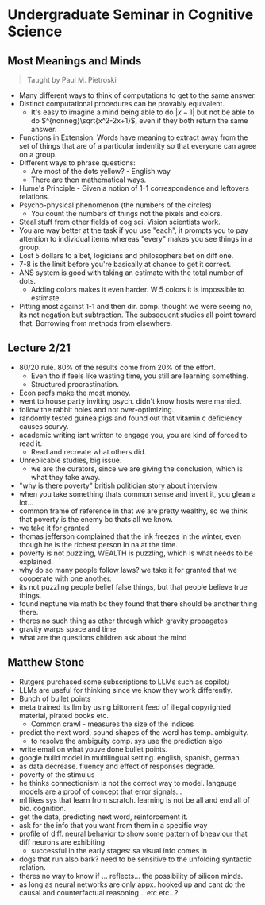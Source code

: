 # Undergraduate Seminar in Cognitive Science

## Most Meanings and Minds

> Taught by Paul M. Pietroski

- Many different ways to think of computations to get to the same answer.
- Distinct computational procedures can be provably equivalent.
	- It's easy to imagine a mind being able to do $|x-1|$ but not be able to do $^{nonneg}\sqrt{x^2-2x+1}$, even if they both return the same answer.
- Functions in Extension: Words have meaning to extract away from the set of things that are of a particular indentity so that everyone can agree on a group.
- Different ways to phrase questions:
	- Are most of the dots yellow? - English way
	- There are then mathematical ways.
- Hume's Principle - Given a notion of 1-1 correspondence and leftovers relations.
- Psycho-physical phenomenon (the numbers of the circles)
	- You count the numbers of things not the pixels and colors.
- Steal stuff from other fields of cog sci. Vision scientists work.
- You are way better at the task if you use "each", it prompts you to pay attention to individual items whereas "every" makes you see things in a group.
- Lost 5 dollars to a bet, logicians and philosophers bet on diff one.
- 7-8 is the limit before you're basically at chance to get it correct.
- ANS system is good with taking an estimate with the total number of dots.
	- Adding colors makes it even harder. W 5 colors it is impossible to estimate.
- Pitting most against 1-1 and then dir. comp. thought we were seeing no, its not negation but subtraction. The subsequent studies all point toward that. Borrowing from methods from elsewhere.


## Lecture 2/21

- 80/20 rule. 80% of the results come from 20% of the effort.
	- Even tho if feels like wasting time, you still are learning something.
	- Structured procrastination. 
- Econ profs make the most money.
- went to house party inviting psych. didn't know hosts were married.
- follow the rabbit holes and not over-optimizing.
- randomly tested guinea pigs and found out that vitamin c deficiency causes scurvy.
- academic writing isnt written to engage you, you are kind of forced to read it.
	- Read and recreate what others did.
- Unreplicable studies, big issue.
	- we are the curators, since we are giving the conclusion, which is what they take away.
- "why is there poverty" british politician story about interview
- when you take something thats common sense and invert it, you glean a lot...
- common frame of reference in that we are pretty wealthy, so we think that poverty is the enemy bc thats all we know.
- we take it for granted
- thomas jefferson complained that the ink freezes in the winter, even though he is the richest person in na at the time.
- poverty is not puzzling, WEALTH is puzzling, which is what needs to be explained.
- why do so many people follow laws? we take it for granted that we cooperate with one another.
- its not puzzling people belief false things, but that people believe true things.
- found neptune via math bc they found that there should be another thing there.
- theres no such thing as ether through which gravity propagates
- gravity warps space and time
- what are the questions children ask about the mind

## Matthew Stone

- Rutgers purchased some subscriptions to LLMs such as copilot/
- LLMs are useful for thinking since we know they work differently.
- Bunch of bullet points
- meta trained its llm by using bittorrent feed of illegal copyrighted material, pirated books etc.
	- Common crawl - measures the size of the indices
- predict the next word, sound shapes of the word has temp. ambiguity. 
	- to resolve the ambiguity comp. sys use the prediction algo
- write email on what youve done bullet points.
- google build model in multilingual setting. english, spanish, german.
- as data decrease. fluency and effect of responses degrade.
- poverty of the stimulus
- he thinks connectionism is not the correct way to model. langauge models are a proof of concept that error signals...
- ml likes sys that learn from scratch. learning is not be all and end all of bio. cognition.
- get the data, predicting next word, reinforcement it.
- ask for the info that you want from them in a specific way
- profile of diff. neural behavior to show some pattern of bheaviour that diff neurons are exhibiting
	- successful in the early stages: sa visual info comes in
- dogs that run also bark? need to be sensitive to the unfolding syntactic relation.
- theres no way to know if ... reflects... the possibility of silicon minds.
- as long as neural networks are only appx. hooked up and cant do the causal and counterfactual reasoning... etc etc...?

